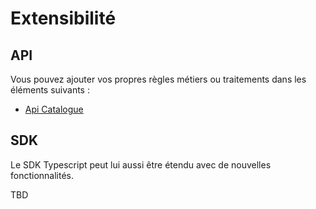 # Extensibilité

## API

Vous pouvez ajouter vos propres règles métiers ou traitements dans les éléments suivants :

- [Api Catalogue](api-catalogue.md)

## SDK

Le SDK Typescript peut lui aussi être étendu avec de nouvelles fonctionnalités.

TBD